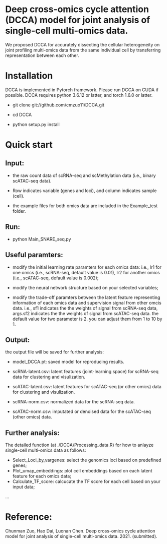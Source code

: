 # Deep cross-omics cycle attention (DCCA) model for joint analysis of single-cell multi-omics data.

We proposed DCCA for accurately dissecting the cellular heterogeneity on joint profiling multi-omics data from the same individual cell by transferring representation between each other. 

# Installation

DCCA is implemented in Pytorch framework. Please run DCCA on CUDA if possible. DCCA requires python 3.6.12 or latter, and torch 1.6.0 or latter. 

* git clone git://github.com/cmzuo11/DCCA.git

* cd DCCA

* python setup.py install


# Quick start

## Input: 

* the raw count data of scRNA-seq and scMethylation data (i.e., binary scATAC-seq data). 

* Row indicates variable (genes and loci), and column indicates sample (cell).

* the example files for both omics data are included in the Example_test folder.

## Run: 

* python Main_SNARE_seq.py 

## Useful paramters:

* modify the initial learning rate paramters for each omics data: i.e., lr1 for one omics (i.e., scRNA-seq, default value is 0.01), lr2 for another omics (i.e., scATAC-seq, default value is 0.002);

* modify the neural network structure based on your selected variables;

* modify the trade-off paramters between the latent feature representing information of each omics data and supervision signal from other omcis data. i.e., sf1    indicates the the weights of signal from scRNA-seq data, args.sf2 indicates the the weights of signal from scATAC-seq data. the default value for two parameter is 2. you can adjust them from 1 to 10 by 1.

## Output:

the output file will be saved for further analysis:

* model_DCCA.pt: saved model for reproducing results.

* scRNA-latent.csv: latent features (joint-learning space) for scRNA-seq data for clustering and visulization.

* scATAC-latent.csv: latent features for scATAC-seq (or other omics) data for clustering and visulization.

* scRNA-norm.csv: normalized data for the scRNA-seq data.

* scATAC-norm.csv: imputated or denoised data for the scATAC-seq (other omics) data.

## Further analysis:

The detailed function (at ./DCCA/Processing_data.R) for how to anlayze single-cell multi-omics data as follows:

* Select_Loci_by_vargenes: select the genomics loci based on predefined genes;
* Plot_umap_embeddings: plot cell embeddings based on each latent feature for each omics data;
* Calculate_TF_score: calcucate the TF score for each cell based on your input data;

...

# Reference:

Chunman Zuo, Hao Dai, Luonan Chen. Deep cross-omics cycle attention model for joint analysis of single-cell multi-omics data. 2021. (submitted).
